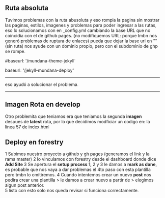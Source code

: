 ## Ruta absoluta
Tuvimos problemas con la ruta abusoluta y eso rompia la pagina sin mostrar las paginas, estilos, imagenes y problemas para poder
ingresar a las rutas, eso lo solucionamos con en _config.yml cambiando la base URL que no coincidia con el de github pages.
(no modifiquemos URL: porque tmbn nos generó problemas de ruptura de enlaces) 
pueda que dejar la base url en "" (sin ruta) nos ayude con un dominio propio, pero con el subdominio de ghp se rompe.

#baseurl: '/mundana-theme-jekyll'

baseurl: '/jekyll-mundana-deploy'

-----

eso ayudó a solucionar el problema.

-----

## Imagen Rota en develop
Otro problemita que teniamos era que teniamos la segunda **imagen** despues de **latest** rota, por lo que decidimos modficiar un codigo en:
la linea 57 de index.html

## Deploy en forestry
1 Subimos nuestro proyecto a github y gh pages (generamos el link y la rama master)
2 lo vinculamos con forestry desde el dashboard donde dice **Add Site**
3 Se apertura el **setup process** 1, 2 y 3 le damos a **mark as done**, es probable que nos vaya a dar problemas el 4to paso con esta plantilla pero tmbn lo omitiremos.
4 Cuando intentemos crear un nuevo **post** nos pedira crear una plantilla > le damos a crear nuevo a partir de > elegimos algun post anterior.  
5 listo con esto solo nos queda revisar si funciona correctamente. 

